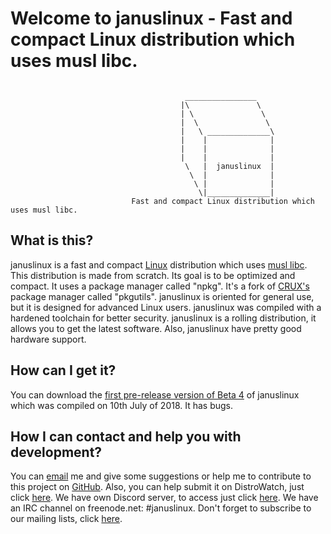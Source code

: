 # Welcome to januslinux - Fast and compact Linux distribution which uses musl libc.
```

                                       ________________
                                      |\               \
                                      | \               \
                                      |  \               \
                                      |   \ ______________\
                                      |    |              |
                                      |    |              |
                                      |    |              |
                                       \   |  januslinux  |
                                        \  |              |
                                         \ |              |
                                          \|______________|
                           Fast and compact Linux distribution which uses musl libc.
```


## What is this?
januslinux is a fast and compact [Linux](https://www.kernel.org/) distribution which uses [musl libc](http://www.musl-libc.org/). This distribution is made from scratch. Its goal is to be optimized and compact. It uses a package manager called "npkg". It's a fork of [CRUX's](https://crux.nu/) package manager called "pkgutils". januslinux is oriented for general use, but it is designed for advanced Linux users. januslinux was compiled with a hardened toolchain for better security. januslinux is a rolling distribution, it allows you to get the latest software. Also, januslinux have pretty good hardware support.


## How can I get it?
You can download the [first pre-release version of Beta 4](https://github.com/JanusLinux/janus/releases/tag/180710) of januslinux which was compiled on 10th July of 2018. It has bugs.


## How I can contact and help you with development?

You can [email](mailto:nagakamira@gmail.com) me and give some suggestions or help me to contribute to this project on [GitHub](https://github.com/JanusLinux/janus). Also, you can help submit it on DistroWatch, just click [here](http://distrowatch.org/dwres.php?waitingdistro=444&resource=links#new). We have own Discord server, to access just click [here](https://discord.gg/a329dDz). We have an IRC channel on freenode.net: #januslinux. Don't forget to subscribe to our mailing lists, click [here](https://www.freelists.org/list/januslinux).
